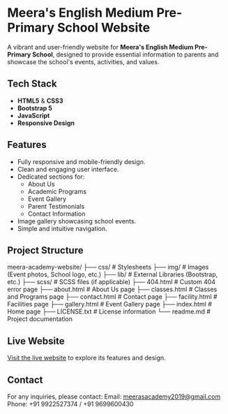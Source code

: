 # Meera's English Medium Pre-Primary School Website

A vibrant and user-friendly website for **Meera's English Medium Pre-Primary School**, designed to provide essential information to parents and showcase the school's events, activities, and values.

## Tech Stack
- **HTML5** & **CSS3**
- **Bootstrap 5**
- **JavaScript**
- **Responsive Design**

## Features
- Fully responsive and mobile-friendly design.
- Clean and engaging user interface.
- Dedicated sections for:
  - About Us
  - Academic Programs
  - Event Gallery
  - Parent Testimonials
  - Contact Information
- Image gallery showcasing school events.
- Simple and intuitive navigation.

## Project Structure
meera-academy-website/
├── css/ # Stylesheets
├── img/ # Images (Event photos, School logo, etc.)
├── lib/ # External Libraries (Bootstrap, etc.)
├── scss/ # SCSS files (if applicable)
├── 404.html # Custom 404 error page
├── about.html # About Us page
├── classes.html # Classes and Programs page
├── contact.html # Contact page
├── facility.html # Facilities page
├── gallery.html # Event Gallery page
├── index.html # Home page
├── LICENSE.txt # License information
└── readme.md # Project documentation

## Live Website
[Visit the live website](https://meerasacademy.com) to explore its features and design.

<!-- ## Screenshots
Include screenshots of the website to highlight its design and features. -->

## Contact
For any inquiries, please contact:
Email: [meerasacademy2019@gmail.com](mailto:meerasacademy2019@gmail.com)
Phone: +91 9922527374 / +91 9699600430